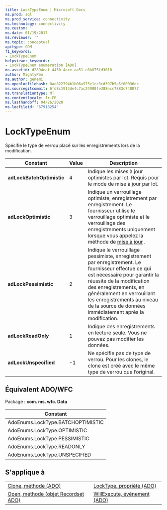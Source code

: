 ```yaml
---
title: LockTypeEnum | Microsoft Docs
ms.prod: sql
ms.prod_service: connectivity
ms.technology: connectivity
ms.custom: ''
ms.date: 01/19/2017
ms.reviewer: ''
ms.topic: conceptual
apitype: COM
f1_keywords:
- LockTypeEnum
helpviewer_keywords:
- LockTypeEnum enumeration [ADO]
ms.assetid: d2894eaf-4450-4ace-aa51-c8b875fd3010
author: MightyPen
ms.author: genemi
ms.openlocfilehash: 0ae822794b1b06a975e1cc3cd397b5a5f00036dc
ms.sourcegitcommit: 6fd8c1914de4c7ac24900fe388ecc7883c740077
ms.translationtype: MT
ms.contentlocale: fr-FR
ms.lasthandoff: 04/26/2020
ms.locfileid: "67918254"
---
```

# <a name="locktypeenum"></a>LockTypeEnum
Spécifie le type de verrou placé sur les enregistrements lors de la modification.  
  
|Constant|Value|Description|  
|--------------|-----------|-----------------|  
|**adLockBatchOptimistic**|4|Indique les mises à jour optimistes par lot. Requis pour le mode de mise à jour par lot.|  
|**adLockOptimistic**|3|Indique un verrouillage optimiste, enregistrement par enregistrement. Le fournisseur utilise le verrouillage optimiste et le verrouillage des enregistrements uniquement lorsque vous appelez la méthode de [mise à jour](../../../ado/reference/ado-api/update-method.md) .|  
|**adLockPessimistic**|2|Indique le verrouillage pessimiste, enregistrement par enregistrement. Le fournisseur effectue ce qui est nécessaire pour garantir la réussite de la modification des enregistrements, en généralement en verrouillant les enregistrements au niveau de la source de données immédiatement après la modification.|  
|**adLockReadOnly**|1|Indique des enregistrements en lecture seule. Vous ne pouvez pas modifier les données.|  
|**adLockUnspecified**|-1|Ne spécifie pas de type de verrou. Pour les clones, le clone est créé avec le même type de verrou que l’original.|  
  
## <a name="adowfc-equivalent"></a>Équivalent ADO/WFC  
 Package : **com. ms. wfc. Data**  
  
|Constant|  
|--------------|  
|AdoEnums.LockType.BATCHOPTIMISTIC|  
|AdoEnums.LockType.OPTIMISTIC|  
|AdoEnums.LockType.PESSIMISTIC|  
|AdoEnums.LockType.READONLY|  
|AdoEnums.LockType.UNSPECIFIED|  
  
## <a name="applies-to"></a>S'applique à  
  
|||  
|-|-|  
|[Clone, méthode (ADO)](../../../ado/reference/ado-api/clone-method-ado.md)|[LockType, propriété (ADO)](../../../ado/reference/ado-api/locktype-property-ado.md)|  
|[Open, méthode (objet Recordset ADO)](../../../ado/reference/ado-api/open-method-ado-recordset.md)|[WillExecute, événement (ADO)](../../../ado/reference/ado-api/willexecute-event-ado.md)|

